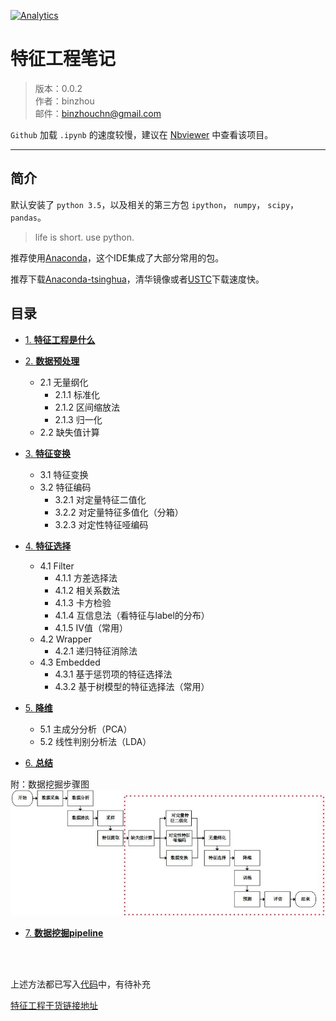 
[![Analytics](https://ga-beacon.appspot.com/GA-80121379-2/notes-python)](https://github.com/binzhouchn/feature_engineering)

# 特征工程笔记

> 版本：0.0.2<br>
> 作者：binzhou<br>
> 邮件：binzhouchn@gmail.com<br>

`Github` 加载 `.ipynb` 的速度较慢，建议在 [Nbviewer](http://nbviewer.ipython.org) 中查看该项目。

---

## 简介



默认安装了 `python 3.5`，以及相关的第三方包 `ipython`， `numpy`， `scipy`，`pandas`。

> life is short. use python.

推荐使用[Anaconda](http://www.continuum.io/downloads)，这个IDE集成了大部分常用的包。

推荐下载[Anaconda-tsinghua](https://mirrors.tuna.tsinghua.edu.cn/)，清华镜像或者[USTC](http://mirrors.ustc.edu.cn/anaconda/archive/)下载速度快。


## 目录


- [1. **特征工程是什么**](01)

- [2. **数据预处理**](02)
	 - 2.1 无量纲化
	 	- 2.1.1 标准化
	 	- 2.1.2 区间缩放法
	 	- 2.1.3 归一化
	 - 2.2 缺失值计算

- [3. **特征变换**](03)
	 - 3.1 特征变换
	 - 3.2 特征编码
	 	- 3.2.1 对定量特征二值化
	 	- 3.2.2 对定量特征多值化（分箱）
	 	- 3.2.3 对定性特征哑编码

- [4. **特征选择**](04)
	 - 4.1 Filter
	 	- 4.1.1 方差选择法
	 	- 4.1.2 相关系数法
	 	- 4.1.3 卡方检验
	 	- 4.1.4 互信息法（看特征与label的分布）
		- 4.1.5 IV值（常用）
	 - 4.2 Wrapper
	 	- 4.2.1 递归特征消除法
	 - 4.3 Embedded
	 	- 4.3.1 基于惩罚项的特征选择法
	 	- 4.3.2 基于树模型的特征选择法（常用）

- [5. **降维**](05)
	 - 5.1 主成分分析（PCA）
	 - 5.2 线性判别分析法（LDA）

- [6. **总结**](06)


附：数据挖掘步骤图
![pic2](pic2.jpg)

- [7. **数据挖掘pipeline**](07)

<br>
<br>

上述方法都已写入[代码](binzhou_pac.py)中，有待补充

[特征工程干货链接地址](https://www.cnblogs.com/5poi/p/7240601.html)